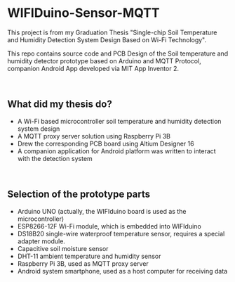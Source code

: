 # WIFIDuino-Sensor-MQTT
This project is from my Graduation Thesis "Single-chip Soil Temperature and Humidity Detection System Design Based on Wi-Fi Technology".

This repo contains source code and PCB Design of the Soil temperature and humidity detector prototype based on Arduino and MQTT Protocol, companion Android App developed via MIT App Inventor 2.

<br>

## What did my thesis do?

- A Wi-Fi based microcontroller soil temperature and humidity detection system design
- A MQTT proxy server solution using Raspberry Pi 3B
- Drew the corresponding PCB board using Altium Designer 16
- A companion application for Android platform was written to interact with the detection system

<br>

## Selection of the prototype parts

- Arduino UNO (actually, the WIFIduino board is used as the microcontroller)
- ESP8266-12F Wi-Fi module, which is embedded into WIFIduino
- DS18B20 single-wire waterproof temperature sensor, requires a special adapter module.
- Capacitive soil moisture sensor
- DHT-11 ambient temperature and humidity sensor
- Raspberry Pi 3B, used as MQTT proxy server
- Android system smartphone, used as a host computer for receiving data
